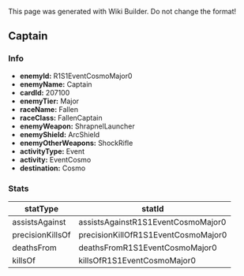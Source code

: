 <span class="wiki-builder">This page was generated with Wiki Builder. Do not change the format!</span>

## Captain
### Info
* **enemyId:** R1S1EventCosmoMajor0
* **enemyName:** Captain
* **cardId:** 207100
* **enemyTier:** Major
* **raceName:** Fallen
* **raceClass:** FallenCaptain
* **enemyWeapon:** ShrapnelLauncher
* **enemyShield:** ArcShield
* **enemyOtherWeapons:** ShockRifle
* **activityType:** Event
* **activity:** EventCosmo
* **destination:** Cosmo

### Stats
statType | statId
-------- | ------
assistsAgainst | assistsAgainstR1S1EventCosmoMajor0
precisionKillsOf | precisionKillOfR1S1EventCosmoMajor0
deathsFrom | deathsFromR1S1EventCosmoMajor0
killsOf | killsOfR1S1EventCosmoMajor0

